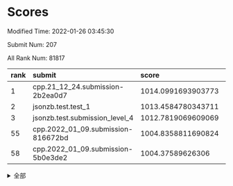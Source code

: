 # Scores

Modified Time: 2022-01-26 03:45:30

Submit Num: 207

All Rank Num: 81817

| rank |               submit               |       score        |       sigma        | pk_num |
| :--- | :--------------------------------- | :----------------- | :----------------- | :----- |
| 1    | cpp.21_12_24.submission-2b2ea0d7   | 1014.0991693903773 | 0.8115660023748413 | 1582   |
| 2    | jsonzb.test.test_1                 | 1013.4584780343711 | 0.8546494954418076 | 1584   |
| 3    | jsonzb.test.submission_level_4     | 1012.7819069609069 | 0.837758255828484  | 1585   |
| 55   | cpp.2022_01_09.submission-816672bd | 1004.8358811690824 | 0.7313784503491633 | 1583   |
| 58   | cpp.2022_01_09.submission-5b0e3de2 | 1004.37589626306   | 0.7236954142676459 | 1581   |


<details>
<summary>全部</summary>

| rank |                 submit                 |       score        |       sigma        | pk_num |
| :--- | :------------------------------------- | :----------------- | :----------------- | :----- |
| 1    | cpp.21_12_24.submission-2b2ea0d7       | 1014.0991693903773 | 0.8115660023748413 | 1582   |
| 2    | jsonzb.test.test_1                     | 1013.4584780343711 | 0.8546494954418076 | 1584   |
| 3    | jsonzb.test.submission_level_4         | 1012.7819069609069 | 0.837758255828484  | 1585   |
| 4    | gobigger.level_3.submission_level_3_14 | 1011.5063082703842 | 0.7479432758700432 | 1583   |
| 5    | gobigger.level_3.submission_level_3_35 | 1011.3144446988683 | 0.7581485833477482 | 1584   |
| 6    | gobigger.level_3.submission_level_3_30 | 1011.1734410115832 | 0.7803967687455615 | 1577   |
| 7    | gobigger.level_3.submission_level_3_32 | 1011.0342345813182 | 0.7627559435993571 | 1580   |
| 8    | gobigger.level_3.submission_level_3_18 | 1010.9684523496961 | 0.7844165724553464 | 1585   |
| 9    | gobigger.level_3.submission_level_3_26 | 1010.9624720453004 | 0.7511685066132399 | 1581   |
| 10   | gobigger.level_3.submission_level_3_10 | 1010.9115195777298 | 0.7691555021235403 | 1580   |
| 11   | gobigger.level_3.submission_level_3_25 | 1010.8648113285908 | 0.7681845065263389 | 1579   |
| 12   | gobigger.level_3.submission_level_3_19 | 1010.8628382556419 | 0.7695925967211062 | 1580   |
| 13   | gobigger.level_3.submission_level_3_40 | 1010.7838054468735 | 0.7747045942543361 | 1575   |
| 14   | gobigger.level_3.submission_level_3_33 | 1010.7464889549057 | 0.7589520193779031 | 1577   |
| 15   | gobigger.level_3.submission_level_3_38 | 1010.701765811985  | 0.7579268738214215 | 1577   |
| 16   | gobigger.level_3.submission_level_3_29 | 1010.693150908091  | 0.7623797581208253 | 1583   |
| 17   | gobigger.level_3.submission_level_3_3  | 1010.6680341494923 | 0.777447123516581  | 1581   |
| 18   | gobigger.level_3.submission_level_3_5  | 1010.6288326154206 | 0.7859191592824514 | 1582   |
| 19   | gobigger.level_3.submission_level_3_16 | 1010.6157111424192 | 0.7770170801509835 | 1579   |
| 20   | gobigger.level_3.submission_level_3_47 | 1010.516441395873  | 0.742147858060559  | 1576   |
| 21   | gobigger.level_3.submission_level_3_12 | 1010.4117883568109 | 0.7457708290394353 | 1581   |
| 22   | gobigger.level_3.submission_level_3_4  | 1010.4047365478641 | 0.7692655172272785 | 1584   |
| 23   | gobigger.level_3.submission_level_3_37 | 1010.3875694895206 | 0.7592786659829578 | 1585   |
| 24   | gobigger.level_3.submission_level_3_43 | 1010.3860965167241 | 0.7658949236921646 | 1585   |
| 25   | gobigger.level_3.submission_level_3_20 | 1010.3419349320627 | 0.7488941456373706 | 1584   |
| 26   | gobigger.level_3.submission_level_3_9  | 1010.3350933732946 | 0.7664019177048108 | 1579   |
| 27   | gobigger.level_3.submission_level_3_27 | 1010.3173345501656 | 0.7678937376028615 | 1578   |
| 28   | gobigger.level_3.submission_level_3_21 | 1010.2793965306397 | 0.7944588695064164 | 1581   |
| 29   | gobigger.level_3.submission_level_3_45 | 1010.2371652697898 | 0.79006521135338   | 1576   |
| 30   | gobigger.level_3.submission_level_3_23 | 1010.1744472227696 | 0.7504243446258534 | 1584   |
| 31   | gobigger.level_3.submission_level_3_24 | 1010.143063680961  | 0.7686945011826265 | 1575   |
| 32   | gobigger.level_3.submission_level_3_44 | 1010.1211448191186 | 0.7464532783813338 | 1583   |
| 33   | gobigger.level_3.submission_level_3_22 | 1010.0519543520348 | 0.7505180633962866 | 1583   |
| 34   | gobigger.level_3.submission_level_3_31 | 1009.99207956892   | 0.766377135611794  | 1580   |
| 35   | gobigger.level_3.submission_level_3_8  | 1009.8601757842463 | 0.7675110596094491 | 1585   |
| 36   | gobigger.level_3.submission_level_3_42 | 1009.8376036932399 | 0.7493445277224043 | 1580   |
| 37   | gobigger.level_3.submission_level_3_34 | 1009.7235267055637 | 0.7568878987501293 | 1587   |
| 38   | gobigger.level_3.submission_level_3_6  | 1009.683787114649  | 0.7564699434697679 | 1579   |
| 39   | gobigger.level_3.submission_level_3_48 | 1009.6778927142304 | 0.7505533886199778 | 1579   |
| 40   | gobigger.level_3.submission_level_3_49 | 1009.6329843919476 | 0.7776921836393177 | 1573   |
| 41   | gobigger.level_3.submission_level_3_2  | 1009.6094769843554 | 0.7528949640242951 | 1583   |
| 42   | gobigger.level_3.submission_level_3_1  | 1009.3967367668079 | 0.7599854481560666 | 1585   |
| 43   | gobigger.level_3.submission_level_3_0  | 1009.3657701155445 | 0.7434232270217276 | 1582   |
| 44   | gobigger.level_3.submission_level_3_28 | 1009.3322775036197 | 0.7435326249556494 | 1581   |
| 45   | gobigger.level_3.submission_level_3_7  | 1009.3320997548416 | 0.7409798075223393 | 1573   |
| 46   | gobigger.level_3.submission_level_3_46 | 1009.3215992269759 | 0.7320830435277997 | 1579   |
| 47   | gobigger.level_3.submission_level_3_41 | 1009.2679957868812 | 0.7456472503858389 | 1580   |
| 48   | gobigger.level_3.submission_level_3_11 | 1008.9805538553504 | 0.7373426158033821 | 1582   |
| 49   | gobigger.level_3.submission_level_3_39 | 1008.869164590365  | 0.7493135552353766 | 1581   |
| 50   | gobigger.level_3.submission_level_3_36 | 1008.816104070745  | 0.7559107820011323 | 1581   |
| 51   | gobigger.level_3.submission_level_3_13 | 1008.7970238815036 | 0.7500153710880435 | 1579   |
| 52   | gobigger.level_3.submission_level_3_15 | 1007.9974920781123 | 0.7431001617470598 | 1578   |
| 53   | gobigger.level_3.submission_level_3_17 | 1006.9653498827781 | 0.7355164778295349 | 1581   |
| 54   | gobigger.level_1.submission_level_1_36 | 1005.5367161358859 | 0.7232448865434463 | 1584   |
| 55   | cpp.2022_01_09.submission-816672bd     | 1004.8358811690824 | 0.7313784503491633 | 1583   |
| 56   | gobigger.level_1.submission_level_1_7  | 1004.6212292759076 | 0.7202796477461272 | 1587   |
| 57   | gobigger.level_1.submission_level_1_22 | 1004.5647880028711 | 0.7382859468411617 | 1576   |
| 58   | cpp.2022_01_09.submission-5b0e3de2     | 1004.37589626306   | 0.7236954142676459 | 1581   |
| 59   | gobigger.level_1.submission_level_1_11 | 1004.3224475059466 | 0.7275390643069553 | 1581   |
| 60   | gobigger.level_1.submission_level_1_32 | 1004.1833748092309 | 0.7298094184884285 | 1577   |
| 61   | gobigger.level_1.submission_level_1_30 | 1004.1160445988652 | 0.7066069446238946 | 1585   |
| 62   | gobigger.level_1.submission_level_1_21 | 1004.0738131827513 | 0.7131259812346425 | 1579   |
| 63   | gobigger.level_1.submission_level_1_42 | 1003.9742429965288 | 0.7160581065232154 | 1583   |
| 64   | gobigger.level_1.submission_level_1_19 | 1003.8549583700346 | 0.7222996969830662 | 1586   |
| 65   | gobigger.level_1.submission_level_1_31 | 1003.8509776113309 | 0.7097908200441191 | 1577   |
| 66   | gobigger.level_1.submission_level_1_47 | 1003.8486889884939 | 0.7129216601278222 | 1584   |
| 67   | gobigger.level_1.submission_level_1_28 | 1003.8336127362807 | 0.7132672354205094 | 1575   |
| 68   | gobigger.level_1.submission_level_1_6  | 1003.799629530987  | 0.7247723019281297 | 1580   |
| 69   | gobigger.level_1.submission_level_1_18 | 1003.7548749590334 | 0.7171180991496859 | 1573   |
| 70   | gobigger.level_1.submission_level_1_29 | 1003.7480432387013 | 0.7358497868216636 | 1579   |
| 71   | gobigger.level_1.submission_level_1_15 | 1003.7185347257368 | 0.7038571448921105 | 1581   |
| 72   | gobigger.level_1.submission_level_1_34 | 1003.6979925118966 | 0.7303962423301676 | 1579   |
| 73   | gobigger.level_1.submission_level_1_41 | 1003.6964935524205 | 0.7069133750393283 | 1581   |
| 74   | gobigger.level_1.submission_level_1_12 | 1003.680188423875  | 0.7221742110881051 | 1586   |
| 75   | gobigger.level_1.submission_level_1_2  | 1003.3970812276325 | 0.7121484359020668 | 1586   |
| 76   | gobigger.level_1.submission_level_1_16 | 1003.3011536877756 | 0.7305137177389219 | 1577   |
| 77   | gobigger.level_1.submission_level_1_0  | 1003.2837543809234 | 0.715557695632971  | 1583   |
| 78   | gobigger.level_1.submission_level_1_45 | 1003.2713456323547 | 0.7125889776867117 | 1579   |
| 79   | gobigger.level_1.submission_level_1_37 | 1003.2624225064998 | 0.7224699633756584 | 1582   |
| 80   | gobigger.level_1.submission_level_1_48 | 1003.2553362710864 | 0.7160078395427276 | 1579   |
| 81   | gobigger.level_1.submission_level_1_17 | 1003.2469555186781 | 0.7190051119203391 | 1581   |
| 82   | gobigger.level_1.submission_level_1_40 | 1003.2395073618566 | 0.7206516027936554 | 1579   |
| 83   | gobigger.level_1.submission_level_1_13 | 1003.223999589619  | 0.7129382830614128 | 1582   |
| 84   | gobigger.level_1.submission_level_1_25 | 1003.1988254396714 | 0.7089593989278442 | 1576   |
| 85   | gobigger.level_1.submission_level_1_3  | 1003.0072718017782 | 0.7241479459240271 | 1578   |
| 86   | gobigger.level_1.submission_level_1_49 | 1003.0005959493735 | 0.7120757310821898 | 1582   |
| 87   | gobigger.level_1.submission_level_1_23 | 1002.9951192672482 | 0.7322900738475057 | 1582   |
| 88   | gobigger.level_1.submission_level_1_46 | 1002.9949116700965 | 0.7251177242971047 | 1582   |
| 89   | gobigger.level_1.submission_level_1_43 | 1002.9793535963416 | 0.7101247983004773 | 1582   |
| 90   | gobigger.level_1.submission_level_1_24 | 1002.9517837901008 | 0.722642537563655  | 1581   |
| 91   | gobigger.level_1.submission_level_1_39 | 1002.9394611213856 | 0.7142282432297654 | 1577   |
| 92   | gobigger.level_1.submission_level_1_9  | 1002.8687942579905 | 0.7247667858225003 | 1582   |
| 93   | gobigger.level_1.submission_level_1_35 | 1002.8386004561787 | 0.7206875971104519 | 1585   |
| 94   | gobigger.level_1.submission_level_1_33 | 1002.7707410377215 | 0.7264809084857686 | 1581   |
| 95   | gobigger.level_1.submission_level_1_1  | 1002.6886751781407 | 0.7159790316606754 | 1579   |
| 96   | gobigger.level_1.submission_level_1_4  | 1002.6073435931133 | 0.7284495032480937 | 1583   |
| 97   | gobigger.level_1.submission_level_1_5  | 1002.5292082393207 | 0.706728032862853  | 1579   |
| 98   | gobigger.level_1.submission_level_1_27 | 1002.5292052565715 | 0.730042152128944  | 1581   |
| 99   | gobigger.level_1.submission_level_1_26 | 1002.4124261488456 | 0.7130525759624077 | 1582   |
| 100  | gobigger.level_1.submission_level_1_14 | 1002.3210334245335 | 0.7126082686225657 | 1585   |
| 101  | gobigger.level_1.submission_level_1_8  | 1002.2602645951247 | 0.7045752915194613 | 1580   |
| 102  | gobigger.level_1.submission_level_1_44 | 1002.2597888264561 | 0.7199666316198479 | 1584   |
| 103  | gobigger.level_1.submission_level_1_10 | 1002.1659209756689 | 0.7133537142756173 | 1581   |
| 104  | gobigger.level_1.submission_level_1_38 | 1002.1459525253834 | 0.7050515205704435 | 1585   |
| 105  | gobigger.level_1.submission_level_1_20 | 1002.0739527491809 | 0.7162635783288595 | 1578   |
| 106  | gobigger.random.submission_random_1    | 997.8473148372292  | 0.7100041175418846 | 1584   |
| 107  | gobigger.random.submission_random_28   | 997.2966182058512  | 0.7336421365369818 | 1580   |
| 108  | gobigger.random.submission_random_7    | 996.8881065593699  | 0.7098522520788565 | 1583   |
| 109  | gobigger.random.submission_random_20   | 996.880875191394   | 0.7264903943818906 | 1581   |
| 110  | gobigger.random.submission_random_47   | 996.7608531751321  | 0.7004699095570769 | 1580   |
| 111  | gobigger.random.submission_random_33   | 996.7487575972963  | 0.7117681978800103 | 1581   |
| 112  | gobigger.random.submission_random_18   | 996.6128000140554  | 0.7047333141489124 | 1582   |
| 113  | gobigger.random.submission_random_42   | 996.6037802316662  | 0.7040070296106312 | 1584   |
| 114  | gobigger.random.submission_random_36   | 996.5649226058234  | 0.694275423593899  | 1581   |
| 115  | gobigger.random.submission_random_6    | 996.5169172169628  | 0.7016814299041672 | 1587   |
| 116  | gobigger.random.submission_random_0    | 996.5106653773295  | 0.7165384270376264 | 1580   |
| 117  | gobigger.random.submission_random_3    | 996.4557616347887  | 0.7399243252523928 | 1577   |
| 118  | gobigger.random.submission_random_10   | 996.4531644718072  | 0.721817628286931  | 1578   |
| 119  | gobigger.random.submission_random_2    | 996.4495615836217  | 0.7076696044075373 | 1581   |
| 120  | gobigger.random.submission_random_30   | 996.4020448418441  | 0.7058000635553162 | 1580   |
| 121  | gobigger.random.submission_random_19   | 996.372990337572   | 0.7337269891405882 | 1580   |
| 122  | gobigger.random.submission_random_26   | 996.3280158400031  | 0.7203634136439285 | 1576   |
| 123  | gobigger.random.submission_random_12   | 996.3172619736903  | 0.7010371719241061 | 1580   |
| 124  | gobigger.random.submission_random_8    | 996.176073082795   | 0.7019470864220265 | 1583   |
| 125  | gobigger.random.submission_random_44   | 996.0476056168272  | 0.7110288416613607 | 1582   |
| 126  | gobigger.random.submission_random_49   | 996.0300247842506  | 0.7171168478614751 | 1579   |
| 127  | gobigger.random.submission_random_14   | 995.8554094876038  | 0.7049975364271449 | 1585   |
| 128  | gobigger.random.submission_random_29   | 995.8122361897001  | 0.7097277472522443 | 1580   |
| 129  | gobigger.random.submission_random_39   | 995.784557792632   | 0.7020377957151818 | 1586   |
| 130  | gobigger.random.submission_random_32   | 995.7605268402798  | 0.7064573231790617 | 1586   |
| 131  | gobigger.random.submission_random_34   | 995.7089167950467  | 0.7136018821287461 | 1576   |
| 132  | gobigger.random.submission_random_17   | 995.703657841556   | 0.7236366025639136 | 1585   |
| 133  | gobigger.random.submission_random_25   | 995.6332205851156  | 0.7266934491826749 | 1584   |
| 134  | gobigger.random.submission_random_21   | 995.5768378159609  | 0.704913312085756  | 1585   |
| 135  | gobigger.random.submission_random_9    | 995.5497566321543  | 0.7176077688283663 | 1578   |
| 136  | gobigger.random.submission_random_46   | 995.5401155123459  | 0.7376006636851511 | 1579   |
| 137  | gobigger.random.submission_random_13   | 995.5346100160464  | 0.7120278058068777 | 1585   |
| 138  | gobigger.random.submission_random_27   | 995.4864490782372  | 0.7083945523762747 | 1584   |
| 139  | gobigger.random.submission_random_43   | 995.3590157742528  | 0.7153050732296417 | 1581   |
| 140  | gobigger.random.submission_random_41   | 995.320306964124   | 0.7072605194206559 | 1583   |
| 141  | gobigger.random.submission_random_23   | 995.2836671375043  | 0.7259230963708787 | 1590   |
| 142  | gobigger.random.submission_random_38   | 995.2825959101939  | 0.7065709016914581 | 1578   |
| 143  | gobigger.random.submission_random_35   | 995.2736507996394  | 0.696962605432008  | 1578   |
| 144  | gobigger.random.submission_random_40   | 995.2266906210884  | 0.7010470090122981 | 1578   |
| 145  | gobigger.random.submission_random_31   | 995.1822131369297  | 0.7214980865101506 | 1576   |
| 146  | gobigger.random.submission_random_22   | 995.1526760640019  | 0.7168663393863128 | 1582   |
| 147  | gobigger.random.submission_random_15   | 995.1363161998393  | 0.7146144998653052 | 1583   |
| 148  | gobigger.random.submission_random_11   | 995.0883677463866  | 0.7147749289026034 | 1577   |
| 149  | gobigger.random.submission_random_24   | 995.0441452159206  | 0.7222732776542445 | 1578   |
| 150  | gobigger.random.submission_random_48   | 995.0065346840605  | 0.7213667298693661 | 1581   |
| 151  | gobigger.random.submission_random_5    | 994.8440712789003  | 0.7165619241737277 | 1578   |
| 152  | gobigger.random.submission_random_4    | 994.8409828079056  | 0.7048987556152999 | 1584   |
| 153  | gobigger.random.submission_random_37   | 994.8302881338913  | 0.7151040824909358 | 1586   |
| 154  | gobigger.random.submission_random_16   | 994.2643411593093  | 0.7243632677073176 | 1581   |
| 155  | gobigger.random.submission_random_45   | 994.218601432226   | 0.7271319930460998 | 1584   |
| 156  | gobigger.level_2.submission_level_2_28 | 994.1236156597103  | 0.7215842548231954 | 1579   |
| 157  | gobigger.level_2.submission_level_2_10 | 993.7230908611915  | 0.7295056093423092 | 1581   |
| 158  | gobigger.level_2.submission_level_2_32 | 993.5997419023411  | 0.7455870906101456 | 1579   |
| 159  | gobigger.level_2.submission_level_2_22 | 993.5616438443128  | 0.7294899690884389 | 1583   |
| 160  | gobigger.level_2.submission_level_2_24 | 993.1894011268478  | 0.7332993548686271 | 1583   |
| 161  | gobigger.level_2.submission_level_2_23 | 993.1137141809824  | 0.7329517760840036 | 1582   |
| 162  | gobigger.level_2.submission_level_2_40 | 992.7700823504138  | 0.7480550571175881 | 1582   |
| 163  | gobigger.level_2.submission_level_2_5  | 992.7643916494078  | 0.7427868569957519 | 1579   |
| 164  | gobigger.level_2.submission_level_2_26 | 992.7627174435471  | 0.7415006899617621 | 1577   |
| 165  | gobigger.level_2.submission_level_2_19 | 992.7603167392666  | 0.7363835802313    | 1586   |
| 166  | gobigger.level_2.submission_level_2_38 | 992.7336799994406  | 0.739033294010003  | 1578   |
| 167  | gobigger.level_2.submission_level_2_8  | 992.5877439720188  | 0.7638941392637298 | 1584   |
| 168  | gobigger.level_2.submission_level_2_9  | 992.422959928032   | 0.7711169786314048 | 1579   |
| 169  | gobigger.level_2.submission_level_2_25 | 992.3751596746282  | 0.7414162027684236 | 1583   |
| 170  | gobigger.level_2.submission_level_2_3  | 992.3541186788726  | 0.751851473727446  | 1581   |
| 171  | gobigger.level_2.submission_level_2_12 | 992.3153364286533  | 0.7233798654009586 | 1584   |
| 172  | gobigger.level_2.submission_level_2_17 | 992.3029067500596  | 0.7434419074634225 | 1574   |
| 173  | gobigger.level_2.submission_level_2_4  | 992.2497591556198  | 0.7322945848818774 | 1584   |
| 174  | gobigger.level_2.submission_level_2_14 | 992.1528039039928  | 0.7760353006766118 | 1576   |
| 175  | gobigger.level_2.submission_level_2_7  | 992.1512471609874  | 0.7453598226487609 | 1583   |
| 176  | gobigger.level_2.submission_level_2_1  | 992.08865775087    | 0.7527754457284243 | 1579   |
| 177  | gobigger.level_2.submission_level_2_0  | 992.0482702664337  | 0.7332329863365933 | 1583   |
| 178  | gobigger.level_2.submission_level_2_48 | 991.9993861306344  | 0.7386350479346514 | 1581   |
| 179  | gobigger.level_2.submission_level_2_39 | 991.9929459144289  | 0.7504617677758935 | 1581   |
| 180  | gobigger.level_2.submission_level_2_6  | 991.967748143891   | 0.759946496462386  | 1582   |
| 181  | gobigger.level_2.submission_level_2_2  | 991.9630230730876  | 0.7360886208956199 | 1581   |
| 182  | gobigger.level_2.submission_level_2_43 | 991.7148672894383  | 0.7542650380357362 | 1577   |
| 183  | gobigger.level_2.submission_level_2_42 | 991.680584400942   | 0.7389329610650339 | 1580   |
| 184  | gobigger.level_2.submission_level_2_31 | 991.6664607280901  | 0.7681323840297626 | 1578   |
| 185  | gobigger.level_2.submission_level_2_34 | 991.6169127281859  | 0.7627441457736279 | 1581   |
| 186  | gobigger.level_2.submission_level_2_21 | 991.5293078848998  | 0.7440504575686095 | 1582   |
| 187  | gobigger.level_2.submission_level_2_15 | 991.3632424982645  | 0.7597952602199264 | 1581   |
| 188  | gobigger.level_2.submission_level_2_18 | 991.3619379183513  | 0.7432821145390885 | 1575   |
| 189  | gobigger.level_2.submission_level_2_27 | 991.3521635803124  | 0.7538357521238747 | 1580   |
| 190  | gobigger.level_2.submission_level_2_11 | 991.299614690655   | 0.765326169179189  | 1582   |
| 191  | gobigger.level_2.submission_level_2_13 | 991.2945803817361  | 0.7516657542959785 | 1585   |
| 192  | gobigger.level_2.submission_level_2_29 | 991.2306497254006  | 0.7452901668132011 | 1581   |
| 193  | gobigger.level_2.submission_level_2_30 | 991.1945050566637  | 0.7549215344451974 | 1587   |
| 194  | gobigger.level_2.submission_level_2_36 | 991.1482172337729  | 0.7439537395829047 | 1586   |
| 195  | gobigger.level_2.submission_level_2_37 | 991.1167224793256  | 0.7612681963991932 | 1581   |
| 196  | gobigger.level_2.submission_level_2_46 | 990.8843752892284  | 0.7585498822240966 | 1585   |
| 197  | gobigger.level_2.submission_level_2_33 | 990.7593660424391  | 0.7945789192305017 | 1580   |
| 198  | gobigger.level_2.submission_level_2_41 | 990.7028117460831  | 0.7467074476602832 | 1581   |
| 199  | gobigger.level_2.submission_level_2_45 | 990.6997269752369  | 0.7471598009040901 | 1583   |
| 200  | gobigger.level_2.submission_level_2_20 | 990.572785249877   | 0.7673013271221304 | 1586   |
| 201  | gobigger.level_2.submission_level_2_49 | 990.5693320232414  | 0.7650753925731982 | 1579   |
| 202  | gobigger.level_2.submission_level_2_35 | 990.5463040534164  | 0.7444775802215883 | 1581   |
| 203  | gobigger.level_2.submission_level_2_44 | 990.4515207317502  | 0.755772600794441  | 1577   |
| 204  | gobigger.level_2.submission_level_2_16 | 990.4197348149941  | 0.7562246019985622 | 1581   |
| 205  | gobigger.level_2.submission_level_2_47 | 989.4659943588638  | 0.7678225331796374 | 1581   |
| 206  | gobigger.none.submission_none_1        | 976.0354776059708  | 1.4547033128372433 | 1582   |
| 207  | gobigger.none.submission_none_0        | 975.4441463424353  | 1.4503372590673727 | 1579   |

</details>